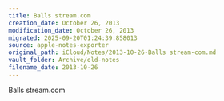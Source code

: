 ```yaml
---
title: Balls stream.com
creation_date: October 26, 2013
modification_date: October 26, 2013
migrated: 2025-09-20T01:24:39.858013
source: apple-notes-exporter
original_path: iCloud/Notes/2013-10-26-Balls stream-com.md
vault_folder: Archive/old-notes
filename_date: 2013-10-26
---
```



Balls stream.com 
